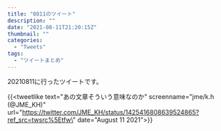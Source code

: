 ```yaml
---
title: "0811のツイート"
description: ""
date: "2021-08-11T21:20:15Z"
thumbnail: ""
categories:
  - "Tweets"
tags:
  - "ツイートまとめ"
---
```

20210811に行ったツイートです。
<!--more-->
{{<tweetlike text=\"あの文章そういう意味なのか\" screenname=\"jme/k.h (@JME_KH)\" url=\"https://twitter.com/JME_KH/status/1425416808639524865?ref_src=twsrc%5Etfw\" date=\"August 11 2021\">}}

